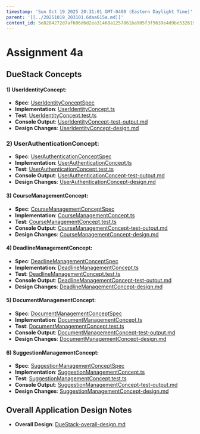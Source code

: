 ```yaml
---
timestamp: 'Sun Oct 19 2025 20:31:01 GMT-0400 (Eastern Daylight Time)'
parent: '[[../20251019_203101.6daa615a.md]]'
content_id: 5e8284272d7af606d6d2ea31468a1257861ba905f3f9639e4d9be532619d9ff3
---
```


# Assignment 4a

## DueStack Concepts

#### 1) UserIdentityConcept:

* **Spec**: [UserIdentityConceptSpec](design/concepts/DueStack-specs/UserIdentityConcept.md)
* **Implementation**: [UserIdentityConcept.ts](src/concepts/DueStack/UserIdentityConcept.ts)
* **Test**: [UserIdentityConcept.test.ts](src/concepts/DueStack/UserIdentityConcept.test.ts)
* **Console Output**: [UserIdentityConcept-test-output.md](design/test-outputs/UserIdentityConcept-test-output.md)
* **Design Changes**: [UserIdentityConcept-design.md](design/concepts/DueStack-concept-design-files/UserIdentityConcept-design.md)

### 2) UserAuthenticationConcept:

* **Spec**: [UserAuthenticationConceptSpec](design/concepts/DueStack-specs/UserAuthenticationConcept.md)
* **Implementation**: [UserAuthenticationConcept.ts](src/concepts/DueStack/UserAuthenticationConcept.ts)
* **Test**: [UserAuthenticationConcept.test.ts](src/concepts/DueStack/UserAuthenticationConcept.test.ts)
* **Console Output**: [UserAuthenticationConcept-test-output.md](design/test-outputs/UserAuthenticationConcept-test-output.md)
* **Design Changes**: [UserAuthenticationConcept-design.md](design/concepts/DueStack-concept-design-files/UserAuthenticationConcept-design.md)

#### 3) CourseManagementConcept:

* **Spec**: [CourseManagementConceptSpec](design/concepts/DueStack-specs/CourseManagementConcept.md)
* **Implementation**: [CourseManagementConcept.ts](src/concepts/DueStack/CourseManagementConcept.ts)
* **Test**: [CourseManagementConcept.test.ts](src/concepts/DueStack/CourseManagementConcept.test.ts)
* **Console Output**: [CourseManagementConcept-test-output.md](design/test-outputs/CourseManagementConcept-test-output.md)
* **Design Changes**: [CourseManagementConcept-design.md](design/concepts/DueStack-concept-design-files/CourseManagementConcept-design.md)

#### 4) DeadlineManagementConcept:

* **Spec**: [DeadlineManagementConceptSpec](design/concepts/DueStack-specs/DeadlineManagementConcept.md)
* **Implementation**: [DeadlineManagementConcept.ts](src/concepts/DueStack/DeadlineManagementConcept.ts)
* **Test**: [DeadlineManagementConcept.test.ts](src/concepts/DueStack/DeadlineManagementConcept.test.ts)
* **Console Output**: [DeadlineManagementConcept-test-output.md](design/test-outputs/DeadlineManagementConcept-test-output.md)
* **Design Changes**: [DeadlineManagementConcept-design.md](design/concepts/DueStack-concept-design-files/DeadlineManagementConcept-design.md)

#### 5) DocumentManagementConcept:

* **Spec**: [DocumentManagementConceptSpec](design/concepts/DueStack-specs/DocumentManagementConcept.md)
* **Implementation**: [DocumentManagementConcept.ts](src/concepts/DueStack/DocumentManagementConcept.ts)
* **Test**: [DocumentManagementConcept.test.ts](src/concepts/DueStack/DocumentManagementConcept.test.ts)
* **Console Output**: [DocumentManagementConcept-test-output.md](design/test-outputs/DocumentManagementConcept-test-output.md)
* **Design Changes**: [DocumentManagementConcept-design.md](design/concepts/DueStack-concept-design-files/DocumentManagementConcept-design.md)

#### 6) SuggestionManagementConcept:

* **Spec**: [SuggestionManagementConceptSpec](design/concepts/DueStack-specs/SuggestionManagementConcept.md)
* **Implementation**: [SuggestionManagementConcept.ts](src/concepts/DueStack/SuggestionManagementConcept.ts)
* **Test**: [SuggestionManagementConcept.test.ts](src/concepts/DueStack/SuggestionManagementConcept.test.ts)
* **Console Output**: [SuggestionManagementConcept-test-output.md](design/test-outputs/SuggestionManagementConcept-test-output.md)
* **Design Changes**: [SuggestionManagementConcept-design.md](design/concepts/DueStack-concept-design-files/SuggestionManagementConcept-design.md)

## Overall Application Design Notes

* **Overall Design**: [DueStack-overall-design.md](design/concepts/DueStack-concept-design-files/DueStack-overall-design.md)
